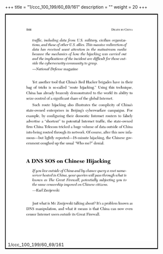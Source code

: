 +++
title = "1/ccc_100_199/60_69/161"
description = ""
weight = 20
+++

<table style="border:2px solid black;max-width:800px;max-height:800px;" 
><tr><td><img class="center-fit-jpg"
src="/jpg_/out_jpg_dbc_161.jpg"  >1/ccc_100_199/60_69/161</img></td></tr></table>